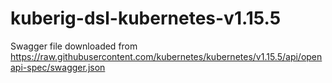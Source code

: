 # kuberig-dsl-kubernetes-v1.15.5

Swagger file downloaded from https://raw.githubusercontent.com/kubernetes/kubernetes/v1.15.5/api/openapi-spec/swagger.json
